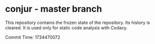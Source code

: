 # conjur - master branch

This repository contains the frozen state of the repository.
Its history is cleared. It is used only for static code
analysis with Codacy.

Commit Time: 1734470072